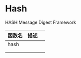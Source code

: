 # Hash

HASH Message Digest Framework



| 函数名 | 描述 |      |
| ------ | ---- | ---- |
| hash   |      |      |
|        |      |      |
|        |      |      |


